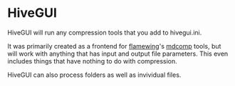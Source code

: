 # HiveGUI
HiveGUI will run any compression tools that you add to hivegui.ini.

It was primarily created as a frontend for [flamewing](https://github.com/flamewing)'s [mdcomp](https://github.com/flamewing/mdcomp) tools, but will work with anything that has input and output file parameters. This even includes things that have nothing to do with compression.

HiveGUI can also process folders as well as invividual files.
